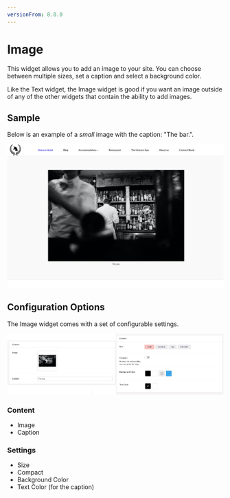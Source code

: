 ```yaml
---
versionFrom: 8.0.0
---
```


# Image

This widget allows you to add an image to your site. You can choose between multiple sizes, set a caption and select a background color.

Like the Text widget, the Image widget is good if you want an image outside of any of the other widgets that contain the ability to add images.

## Sample

Below is an example of a *small* image with the caption: "The bar.".

![Image on the front end](images/image-frontend.png)

## Configuration Options

The Image widget comes with a set of configurable settings.

![Image on the Backoffice](images/image-content-and-settings.png)

### Content

- Image
- Caption

### Settings

- Size
- Compact
- Background Color
- Text Color (for the caption)
